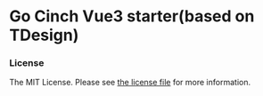 # Go Cinch Vue3 starter(based on TDesign)


### License

The MIT License. Please see [the license file](LICENSE) for more information.
